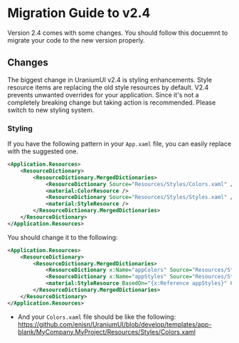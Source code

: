 # Migration Guide to v2.4
Version 2.4 comes with some changes. You should follow this docuemnt to migrate your code to the new version properly.

## Changes
The biggest change in UraniumUI v2.4 is styling enhancements. Style resource items are replacing the old style resources by default. V2.4 prevents unwanted overrides for your application. Since it's not a completely breaking change but taking action is recommended. Please switch to new styling system.


### Styling
If you have the following pattern in your `App.xaml` file, you can easily replace with the suggested one.

```xml
<Application.Resources>
    <ResourceDictionary>
        <ResourceDictionary.MergedDictionaries>
            <ResourceDictionary Source="Resources/Styles/Colors.xaml" /> 
            <material:ColorResource />
            <ResourceDictionary Source="Resources/Styles/Styles.xaml" />
            <material:StyleResource />
        </ResourceDictionary.MergedDictionaries>
    </ResourceDictionary>
</Application.Resources>
```

You should change it to the following:

```xml
<Application.Resources>
    <ResourceDictionary>
        <ResourceDictionary.MergedDictionaries>
            <ResourceDictionary x:Name="appColors" Source="Resources/Styles/Colors.xaml" />
            <ResourceDictionary x:Name="appStyles" Source="Resources/Styles/Styles.xaml" />
            <material:StyleResource BasedOn="{x:Reference appStyles}" ColorsOverride="{x:Reference appColors}" />
        </ResourceDictionary.MergedDictionaries>
    </ResourceDictionary>
</Application.Resources>
```
- And your `Colors.xaml` file should be like the following:
    https://github.com/enisn/UraniumUI/blob/develop/templates/app-blank/MyCompany.MyProject/Resources/Styles/Colors.xaml


